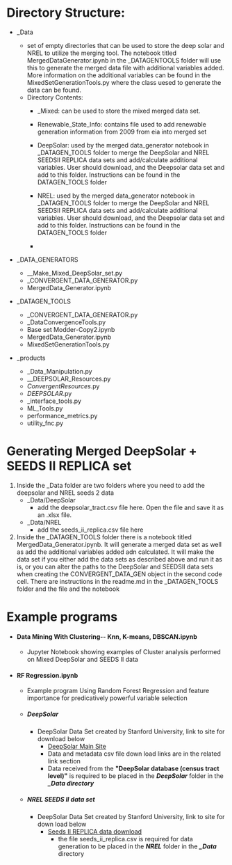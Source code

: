 # Directory Structure:
* _Data
    * set of empty directories that can be used to store the deep solar and NREL to utilize the merging tool. The notebook titled MergedDataGenerator.ipynb in the _DATAGENTOOLS folder will use this to generate the merged data file with additional variables added. More information on the additional variables can be found in the MixedSetGenerationTools.py where the class uesed to generate the data can be found.
    * Directory Contents:
        * _Mixed: can be used to store the mixed merged data set.
        * Renewable_State_Info: contains file used to add renewable generation information from 2009 from eia into merged set
        * DeepSolar: used by the merged data_generator notebook in _DATAGEN_TOOLS folder to merge the DeepSolar and NREL SEEDSII REPLICA data sets and add/calculate additional variables.
                     User should download, and the Deepsolar data set and add to this folder. Instructions can be found in the DATAGEN_TOOLS folder
          
        * NREL: used by the merged data_generator notebook in _DATAGEN_TOOLS folder to merge the DeepSolar and NREL SEEDSII REPLICA data sets and add/calculate additional variables.
                User should download, and the Deepsolar data set and add to this folder. Instructions can be found in the DATAGEN_TOOLS folder 
        * 

* _DATA_GENERATORS
    * __Make_Mixed_DeepSolar_set.py
    * _CONVERGENT_DATA_GENERATOR.py
    * MergedData_Generator.ipynb
* _DATAGEN_TOOLS
    * _CONVERGENT_DATA_GENERATOR.py
    * _DataConvergenceTools.py
    * Base set Modder-Copy2.ipynb
    * MergedData_Generator.ipynb
    * MixedSetGenerationTools.py
* _products
    * _Data_Manipulation.py
    * __DEEPSOLAR_Resources.py 
    * _ConvergentResources_.py
    * _DEEPSOLAR_.py
    * _interface_tools.py
    * ML_Tools.py
    * performance_metrics.py
    * utility_fnc.py


# Generating Merged DeepSolar + SEEDS II REPLICA set
1. Inside the _Data folder are two folders where you need to add the deepsolar and NREL seeds 2 data
   * _Data/DeepSolar
     - add the deepsolar_tract.csv file here. Open the file and save it as an .xlsx file. 
   * _Data/NREL
     - add the seeds_ii_replica.csv file here
2. Inside the _DATAGEN_TOOLS folder there is a notebook titled MergedData_Generator.ipynb. It will 
   generate a merged data set as well as add the additional variables added adn calculated.  It 
   will make the data set if you either add the data sets as described above and run it as is, or 
   you can alter the paths to the DeepSolar and SEEDSII data sets when creating the 
   CONVERGENT_DATA_GEN object in the second code cell. There are instructions in the readme.md in 
   the _DATAGEN_TOOLS folder and the file and the notebook 



# Example programs
  * #### Data Mining With Clustering-- Knn, K-means, DBSCAN.ipynb
    * Jupyter Notebook showing examples of Cluster analysis performed on Mixed DeepSolar and SEEDS II data
    
  * #### RF Regression.ipynb
    * Example program Using Random Forest Regression and feature importance for 
      predicatively powerful variable selection
      
    * ##### DeepSolar
      * DeepSolar Data Set created by Stanford University, link to site for download below
        * [DeepSolar Main Site](https://web.stanford.edu/group/deepsolar/home)
        * Data and metadata csv file down load links are in the related link section
        * Data received from the **"DeepSolar database (census tract level)"** is required to be 
          placed in the ***DeepSolar*** folder in the ***_Data directory***
    
    * ##### NREL SEEDS II data set
        * DeepSolar Data Set created by Stanford University, link to site for down load below
            * [Seeds II REPLICA data download](https://data.nrel.gov/submissions/81)
              * the file seeds_ii_replica.csv is required for data generation to be placed in 
                the ***NREL*** folder in the ***_Data*** directory
    
    